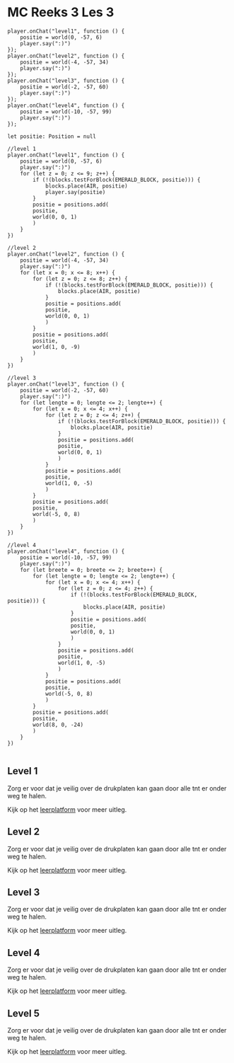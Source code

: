 # MC Reeks 3 Les 3

```template
player.onChat("level1", function () {
    positie = world(0, -57, 6)
    player.say(":)")
});
player.onChat("level2", function () {
    positie = world(-4, -57, 34)
    player.say(":)")
});
player.onChat("level3", function () {
    positie = world(-2, -57, 60)
    player.say(":)")
});
player.onChat("level4", function () {
    positie = world(-10, -57, 99)
    player.say(":)")
});
```

```block
let positie: Position = null

//level 1
player.onChat("level1", function () {
    positie = world(0, -57, 6)
    player.say(":)")
    for (let z = 0; z <= 9; z++) {
        if (!(blocks.testForBlock(EMERALD_BLOCK, positie))) {
            blocks.place(AIR, positie)
            player.say(positie)
        }
        positie = positions.add(
        positie,
        world(0, 0, 1)
        )
    }
})

//level 2
player.onChat("level2", function () {
    positie = world(-4, -57, 34)
    player.say(":)")
    for (let x = 0; x <= 8; x++) {
        for (let z = 0; z <= 8; z++) {
            if (!(blocks.testForBlock(EMERALD_BLOCK, positie))) {
                blocks.place(AIR, positie)
            }
            positie = positions.add(
            positie,
            world(0, 0, 1)
            )
        }
        positie = positions.add(
        positie,
        world(1, 0, -9)
        )
    }
})

//level 3
player.onChat("level3", function () {
    positie = world(-2, -57, 60)
    player.say(":)")
    for (let lengte = 0; lengte <= 2; lengte++) {
        for (let x = 0; x <= 4; x++) {
            for (let z = 0; z <= 4; z++) {
                if (!(blocks.testForBlock(EMERALD_BLOCK, positie))) {
                    blocks.place(AIR, positie)
                }
                positie = positions.add(
                positie,
                world(0, 0, 1)
                )
            }
            positie = positions.add(
            positie,
            world(1, 0, -5)
            )
        }
        positie = positions.add(
        positie,
        world(-5, 0, 8)
        )
    }
})

//level 4
player.onChat("level4", function () {
    positie = world(-10, -57, 99)
    player.say(":)")
    for (let breete = 0; breete <= 2; breete++) {
        for (let lengte = 0; lengte <= 2; lengte++) {
            for (let x = 0; x <= 4; x++) {
                for (let z = 0; z <= 4; z++) {
                    if (!(blocks.testForBlock(EMERALD_BLOCK, positie))) {
                        blocks.place(AIR, positie)
                    }
                    positie = positions.add(
                    positie,
                    world(0, 0, 1)
                    )
                }
                positie = positions.add(
                positie,
                world(1, 0, -5)
                )
            }
            positie = positions.add(
            positie,
            world(-5, 0, 8)
            )
        }
        positie = positions.add(
        positie,
        world(8, 0, -24)
        )
    }
})


```

## Level 1

Zorg er voor dat je veilig over de drukplaten kan gaan door alle tnt er onder weg te halen.

Kijk op het [leerplatform](https://leerplatform.codefever.be/) voor meer uitleg.

## Level 2

Zorg er voor dat je veilig over de drukplaten kan gaan door alle tnt er onder weg te halen.

Kijk op het [leerplatform](https://leerplatform.codefever.be/) voor meer uitleg.

## Level 3

Zorg er voor dat je veilig over de drukplaten kan gaan door alle tnt er onder weg te halen.

Kijk op het [leerplatform](https://leerplatform.codefever.be/) voor meer uitleg.

## Level 4

Zorg er voor dat je veilig over de drukplaten kan gaan door alle tnt er onder weg te halen.

Kijk op het [leerplatform](https://leerplatform.codefever.be/) voor meer uitleg.

## Level 5

Zorg er voor dat je veilig over de drukplaten kan gaan door alle tnt er onder weg te halen.

Kijk op het [leerplatform](https://leerplatform.codefever.be/) voor meer uitleg.
